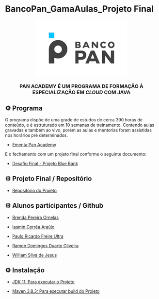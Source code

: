# BancoPan_GamaAulas_Projeto Final
<p align="center">
  <a href="https://bancopan.corporate.gama.academy/" target="_blank">
    <img align="center" width="300" src="https://github.com/Paulo-Ultra/Banco_Pan_Training/blob/main/Imagem%20Banco%20Pan.png" style="max-width:100%;">
     </a>
</p>



<h3 align="center">
PAN ACADEMY É UM PROGRAMA DE FORMAÇÃO À ESPECIALIZAÇÃO EM <i>CLOUD</i> COM JAVA
</h3>



## ⚙️ Programa 

O programa dispõe de uma grade de estudos de cerca 390 horas de conteúdo, e é estruturado em 10 semanas de treinamento. Contendo aulas gravadas e também ao vivo, porém as aulas e
mentorias  foram assistidas nos horários pré determinados. 

* [Ementa Pan Academy](https://github.com/Paulo-Ultra/Banco_Pan_Training/blob/main/Ementa/%5BEmenta%5D%20Pan%20Academy%20-%20Java%20e%20AWS%20(Recupera%C3%A7%C3%A3o%20Autom%C3%A1tica).pdf)

 E o fechamento com um projeto final conforme o seguinte documento: 

* [Desafio Final - Projeto Blue Bank](https://github.com/Paulo-Ultra/Banco_Pan_Training/blob/main/Desafio%20final%20-%20BlueBank.docx.pdf)



## ⚙️ Projeto Final / Repositório 

- [Repositório do Projeto](https://github.com/ramondomiingos/pan-academy-blue-bank)

  

## ⚙️ Alunos participantes / Github

- [Brenda Pereira Ornelas](https://github.com/Brenda-pereira)

- [Iasmin Corrêa Araújo](https://github.com/iasminaraujoc)

- [Paulo Ricardo Freire Ultra](https://github.com/Paulo-Ultra)

- [Ramon Domingos Duarte Oliveira](https://github.com/ramondomiingos)

- [William Silva de Jesus](https://github.com/williamjesusdev)



## ⚙️ Instalação 

* [JDK 11: Para executar o Projeto](https://www.oracle.com/java/technologies/downloads/#java11)

* [Maven 3.8.3: Para executar build do Projeto](https://maven.apache.org/download.cgi)

  
